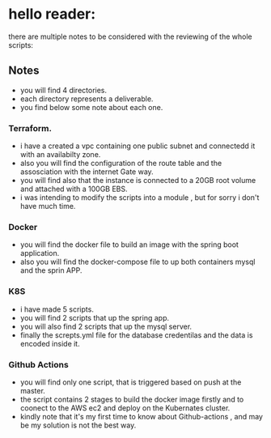 

# hello reader:



there are multiple notes to be considered with the reviewing of the whole scripts:
## Notes

- you will find 4 directories.
- each directory represents a deliverable.
- you find below some note about each one.

### Terraform.

- i have a created a vpc containing one public subnet 
    and connectedd it with an availabilty zone.
- also you will find the configuration of the route table and the assosciation with the internet Gate way.
- you will find also that the instance is connected to a 20GB root volume and attached with a 100GB EBS.
- i was intending to modify the scripts into a module , but for sorry i don't have much time.
### Docker

- you will find the docker file to build an image with the spring boot application.
- also you will find the docker-compose file to up both containers mysql and the sprin APP.

### K8S

- i have made 5 scripts.
- you will find 2 scripts that up the spring app.
- you will also find 2 scripts that up the mysql server.
- finally the screpts.yml file for the database credentilas and  the data is encoded inside it.
### Github Actions

- you will find only one script, that is triggered based on push at the master.
- the script contains 2 stages to build the docker image firstly and to coonect to the AWS ec2 and deploy on the Kubernates cluster.
- kindly note that it's my first time to know about Github-actions , and may be my solution is not the best way.
